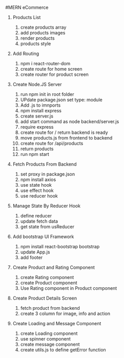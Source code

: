 #MERN eCommerce

1. Products List
    1. create products array
    2. add products images
    3. render products
    4. products style

2. Add Routing
    1. npm i react-router-dom
    2. create route for home screen
    3. create router for product screen

3. Create Node.JS Server
    1. run npm init in root folder
    2. UPdate package.json set type: module
    3. Add .js to imnports
    4. npm install express
    5. create server.js
    6. add start command as node backend/server.js
    7. require express
    8. create route for / return backend is ready
    9. move products.js from frontend to backend
    10. create route for /api/products
    11. return products
    12. run npm start

4. Fetch Products From Backend
    1. set proxy in package.json
    2. npm install axios
    3. use state hook
    4. use effect hook
    5. use reducer hook

5. Manage State By Reducer Hook
    1. define reducer
    2. update fetch data
    3. get state from usReducer

6. Add bootstrap UI Framework
    1. npm install react-bootstrap bootstrap
    2. update App.js
    3. add footer

7. Create Product and Rating Component
    1. create Rating component
    2. create Product component
    3. Use Rating component in Product component

8. Create Product Details Screen
    1. fetch product from backend
    2. create 3 column for image, info and action

9. Create Loading and Message Component
    1. create Loading component
    2. use spinner component
    3. create message component
    4. create utils.js to define getError function